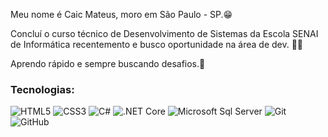 Meu nome é Caic Mateus, moro em São Paulo - SP.😁

Concluí o curso técnico de Desenvolvimento de Sistemas da Escola SENAI de Informática recentemento e busco oportunidade na área de dev. 👨‍💻

Aprendo rápido e sempre buscando desafios.🎈

### Tecnologias:

![HTML5](https://img.shields.io/badge/-HTML5-%23E44D27?style=flat-square&logo=html5&logoColor=ffffff)
![CSS3](https://img.shields.io/badge/-CSS3-%231572B6?style=flat-square&logo=css3)
![C#](https://img.shields.io/badge/C%23-239120?style=flat-square&logo=c-sharp&logoColor=white)
![.NET Core](https://img.shields.io/badge/.NET-5C2D91?style=flat-square&logo=.net&logoColor=white)
![Microsoft Sql Server](https://img.shields.io/badge/-Sql%20Server-CC2927?style=flat-square&logo=microsoft-sql-server&logoColor=ffffff)
![Git](https://img.shields.io/badge/Git-F05032?style=flat-square&logo=git&logoColor=white)
![GitHub](https://img.shields.io/badge/GitHub-100000?style=flat-square&logo=github&logoColor=white)
